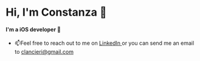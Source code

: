 # Hi, I'm Constanza 👋

#### I'm a iOS developer 🍎

- 📫Feel free to reach out to me on <a href="https://www.linkedin.com/in/constanza-lancieri-9976b71b2/">LinkedIn </a> or you can send me an email to clancieri@gmail.com

<!---
clancieri/clancieri is a ✨ special ✨ repository because its `README.md` (this file) appears on your GitHub profile.
You can click the Preview link to take a look at your changes.
--->
